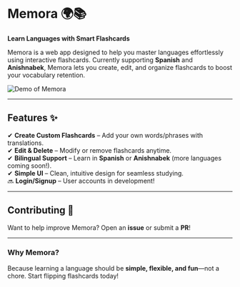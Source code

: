 # Memora 🌍📚  
**Learn Languages with Smart Flashcards**  

Memora is a web app designed to help you master languages effortlessly using interactive flashcards. Currently supporting **Spanish** and **Anishnabek**, Memora lets you create, edit, and organize flashcards to boost your vocabulary retention.  

![Demo of Memora](assetsREADME/memora_home_page.gif)

---  

## **Features** ✨  
✔ **Create Custom Flashcards** – Add your own words/phrases with translations.  
✔ **Edit & Delete** – Modify or remove flashcards anytime.  
✔ **Bilingual Support** – Learn in **Spanish** or **Anishnabek** (more languages coming soon!).  
✔ **Simple UI** – Clean, intuitive design for seamless studying.  
🔜 **Login/Signup** – User accounts in development!  

---  

## **Contributing** 🤝  
Want to help improve Memora? Open an **issue** or submit a **PR**!  

---  

### **Why Memora?**  
Because learning a language should be **simple, flexible, and fun**—not a chore. Start flipping flashcards today!  
